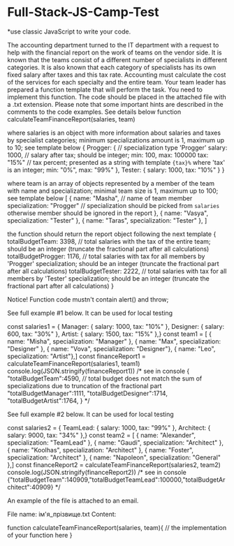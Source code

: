 # Full-Stack-JS-Camp-Test

*use classic JavaScript to write your code.

The accounting department turned to the IT department with a request to help with the financial report on the work of teams on the vendor side. It is known that the teams consist of a different number of specialists in different categories. It is also known that each category of specialists has its own fixed salary after taxes and this tax rate. Accounting must calculate the cost of the services for each specialty and the entire team. Your team leader has prepared a function template that will perform the task.
You need to implement this function. The code should be placed in the attached file with a .txt extension. 
Please note that some important hints are described in the comments to the code examples.
See details below
function calculateTeamFinanceReport(salaries, team)


where salaries is an object with more information about salaries and taxes by specialist categories; minimum specializations amount is 1, maximum up to 10; see template below
{
    Progger: { // specialization type 'Progger'
        salary: 1000, // salary after tax; should be integer; min: 100, max: 100000
        tax: "15%" // tax percent; presented as a string with template `{tax}%` where 'tax' is an integer;  min: "0%", max: "99%"
    },
    Tester: {
        salary: 1000,
        tax: "10%"
    }
}


where team is an array of objects represented by a member of the team with name and specialization; minimal team size is 1, maximum up to 100; see template below
[
    {
        name: "Masha", // name of team member
        specialization: "Progger" // specialization should be picked from `salaries` otherwise member should be ignored in the report
    },
    {
        name: "Vasya",
        specialization: "Tester"
    },
    {
        name: "Taras",
        specialization: "Tester"
    },
]


the function should return the report object following the next template
{
    totalBudgetTeam: 3398, // total salaries with the tax of the entire team; should be an integer (truncate the fractional part after all calculations)
    totalBudgetProgger: 1176, // total salaries with tax for all members by 'Progger' specialization; should be an integer (truncate the fractional part after all calculations)
    totalBudgetTester: 2222, // total salaries with tax for all members by 'Tester' specialization; should be an integer (truncate the fractional part after all calculations)
}



Notice!
Function code mustn't contain alert() and throw;

See full example #1 below. It can be used for local testing

const salaries1 = {
   Manager: { salary: 1000, tax: "10%" },
   Designer: { salary: 600, tax: "30%" },
   Artist: { salary: 1500, tax: "15%" },}
const team1 = [
   { name: "Misha", specialization: "Manager" },
   { name: "Max", specialization: "Designer" },
   { name: "Vova", specialization: "Designer"},
   { name: "Leo", specialization: "Artist"},]
const financeReport1 = calculateTeamFinanceReport(salaries1, team1)
console.log(JSON.stringify(financeReport1))
/* see in console
{
   "totalBudgetTeam":4590, // total budget does not match the sum of specializations due to truncation of the fractional part
   "totalBudgetManager":1111,
   "totalBudgetDesigner":1714,
   "totalBudgetArtist":1764,
}
*/



See full example #2 below. It can be used for local testing

const salaries2 = {
   TeamLead: { salary: 1000, tax: "99%" },
   Architect: { salary: 9000, tax: "34%" },}
const team2 = [
   { name: "Alexander", specialization: "TeamLead" },
   { name: "Gaudi", specialization: "Architect" },
   { name: "Koolhas", specialization: "Architect" },
   { name: "Foster", specialization: "Architect" },
   { name: "Napoleon", specialization: "General" },]
const financeReport2 = calculateTeamFinanceReport(salaries2, team2)
console.log(JSON.stringify(financeReport2))
/* see in console
{"totalBudgetTeam":140909,"totalBudgetTeamLead":100000,"totalBudgetArchitect":40909}
*/


An example of the file is attached to an email.

File name: ім'я_прізвище.txt
Content:

function calculateTeamFinanceReport(salaries, team){
  // the implementation of your function here
}

